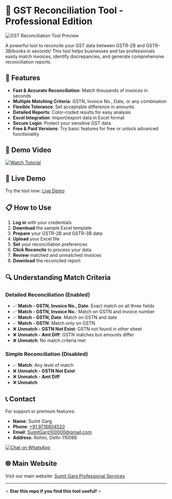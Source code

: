 # 🚀 GST Reconciliation Tool - Professional Edition

![GST Reconciliation Tool Preview](https://sumitgarg100000.github.io/GSTReconciliation/Image.jpg)

A powerful tool to reconcile your GST data between GSTR-2B and GSTR-3B/books in seconds! This tool helps businesses and tax professionals easily match invoices, identify discrepancies, and generate comprehensive reconciliation reports.

## 🌟 Features

- **Fast & Accurate Reconciliation**: Match thousands of invoices in seconds
- **Multiple Matching Criteria**: GSTN, Invoice No., Date, or any combination
- **Flexible Tolerance**: Set acceptable difference in amounts
- **Detailed Reports**: Color-coded results for easy analysis
- **Excel Integration**: Import/export data in Excel format
- **Secure Login**: Protect your sensitive GST data
- **Free & Paid Versions**: Try basic features for free or unlock advanced functionality

## 🎥 Demo Video

[![Watch Tutorial](https://img.youtube.com/vi/pTR1yrEHlrU/0.jpg)](https://youtu.be/pTR1yrEHlrU)

## 🚀 Live Demo

Try the tool now: [Live Demo](https://sumitgarg100000.github.io/GSTReconciliation/)

## 📋 How to Use

1. **Log in** with your credentials
2. **Download** the sample Excel template
3. **Prepare** your GSTR-2B and GSTR-3B data
4. **Upload** your Excel file
5. **Set** your reconciliation preferences
6. **Click Reconcile** to process your data
7. **Review** matched and unmatched invoices
8. **Download** the reconciled report

## 🔍 Understanding Match Criteria

### Detailed Reconciliation (Enabled)
- ✅ **Match - GSTN, Invoice No., Date**: Exact match on all three fields
- ✅ **Match - GSTN, Invoice No.**: Match on GSTN and invoice number
- ✅ **Match - GSTN, Date**: Match on GSTN and date
- ✅ **Match - GSTN**: Match only on GSTN
- ❌ **Unmatch - GSTN Not Exist**: GSTN not found in other sheet
- ❌ **Unmatch - Amt Diff**: GSTN matches but amounts differ
- ❌ **Unmatch**: No match criteria met

### Simple Reconciliation (Disabled)
- ✅ **Match**: Any level of match
- ❌ **Unmatch - GSTN Not Exist**
- ❌ **Unmatch - Amt Diff**
- ❌ **Unmatch**

## 📞 Contact

For support or premium features:
- **Name**: Sumit Garg
- **Phone**: [+91 9716804520](tel:+919716804520)
- **Email**: [SumitGarg100000@gmail.com](mailto:SumitGarg100000@gmail.com)
- **Address**: Rohini, Delhi-110086

[![Chat on WhatsApp](https://img.shields.io/badge/WhatsApp-25D366?style=for-the-badge&logo=whatsapp&logoColor=white)](https://wa.me/9716804520)

## 🌐 Main Website

Visit our main website: [Sumit Garg Professional Services](https://sumitgarg100000.github.io/Home/)

---

⭐ **Star this repo if you find this tool useful!** ⭐
